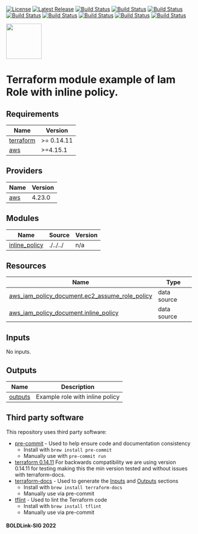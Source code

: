 [![License](https://img.shields.io/badge/License-Apache-blue.svg)](https://github.com/boldlink/terraform-aws-iam-role/blob/main/LICENSE)
[![Latest Release](https://img.shields.io/github/release/boldlink/terraform-aws-iam-role.svg)](https://github.com/boldlink/terraform-aws-iam-role/releases/latest)
[![Build Status](https://github.com/boldlink/terraform-aws-iam-role/actions/workflows/update.yaml/badge.svg)](https://github.com/boldlink/terraform-aws-iam-role/actions)
[![Build Status](https://github.com/boldlink/terraform-aws-iam-role/actions/workflows/release.yaml/badge.svg)](https://github.com/boldlink/terraform-aws-iam-role/actions)
[![Build Status](https://github.com/boldlink/terraform-aws-iam-role/actions/workflows/pre-commit.yaml/badge.svg)](https://github.com/boldlink/terraform-aws-iam-role/actions)
[![Build Status](https://github.com/boldlink/terraform-aws-iam-role/actions/workflows/pr-labeler.yaml/badge.svg)](https://github.com/boldlink/terraform-aws-iam-role/actions)
[![Build Status](https://github.com/boldlink/terraform-aws-iam-role/actions/workflows/module-examples-tests.yaml/badge.svg)](https://github.com/boldlink/terraform-aws-iam-role/actions)
[![Build Status](https://github.com/boldlink/terraform-aws-iam-role/actions/workflows/checkov.yaml/badge.svg)](https://github.com/boldlink/terraform-aws-iam-role/actions)
[![Build Status](https://github.com/boldlink/terraform-aws-iam-role/actions/workflows/auto-merge.yaml/badge.svg)](https://github.com/boldlink/terraform-aws-iam-role/actions)
[![Build Status](https://github.com/boldlink/terraform-aws-iam-role/actions/workflows/auto-badge.yaml/badge.svg)](https://github.com/boldlink/terraform-aws-iam-role/actions)

[<img src="https://avatars.githubusercontent.com/u/25388280?s=200&v=4" width="96"/>](https://boldlink.io)

# Terraform module example of Iam Role with inline policy.


<!-- BEGINNING OF PRE-COMMIT-TERRAFORM DOCS HOOK -->
## Requirements

| Name | Version |
|------|---------|
| <a name="requirement_terraform"></a> [terraform](#requirement\_terraform) | >= 0.14.11 |
| <a name="requirement_aws"></a> [aws](#requirement\_aws) | >=4.15.1 |

## Providers

| Name | Version |
|------|---------|
| <a name="provider_aws"></a> [aws](#provider\_aws) | 4.23.0 |

## Modules

| Name | Source | Version |
|------|--------|---------|
| <a name="module_inline_policy"></a> [inline\_policy](#module\_inline\_policy) | ./../../ | n/a |

## Resources

| Name | Type |
|------|------|
| [aws_iam_policy_document.ec2_assume_role_policy](https://registry.terraform.io/providers/hashicorp/aws/latest/docs/data-sources/iam_policy_document) | data source |
| [aws_iam_policy_document.inline_policy](https://registry.terraform.io/providers/hashicorp/aws/latest/docs/data-sources/iam_policy_document) | data source |

## Inputs

No inputs.

## Outputs

| Name | Description |
|------|-------------|
| <a name="output_outputs"></a> [outputs](#output\_outputs) | Example role with inline policy |
<!-- END OF PRE-COMMIT-TERRAFORM DOCS HOOK -->

## Third party software
This repository uses third party software:
* [pre-commit](https://pre-commit.com/) - Used to help ensure code and documentation consistency
  * Install with `brew install pre-commit`
  * Manually use with `pre-commit run`
* [terraform 0.14.11](https://releases.hashicorp.com/terraform/0.14.11/) For backwards compatibility we are using version 0.14.11 for testing making this the min version tested and without issues with terraform-docs.
* [terraform-docs](https://github.com/segmentio/terraform-docs) - Used to generate the [Inputs](#Inputs) and [Outputs](#Outputs) sections
  * Install with `brew install terraform-docs`
  * Manually use via pre-commit
* [tflint](https://github.com/terraform-linters/tflint) - Used to lint the Terraform code
  * Install with `brew install tflint`
  * Manually use via pre-commit

#### BOLDLink-SIG 2022
